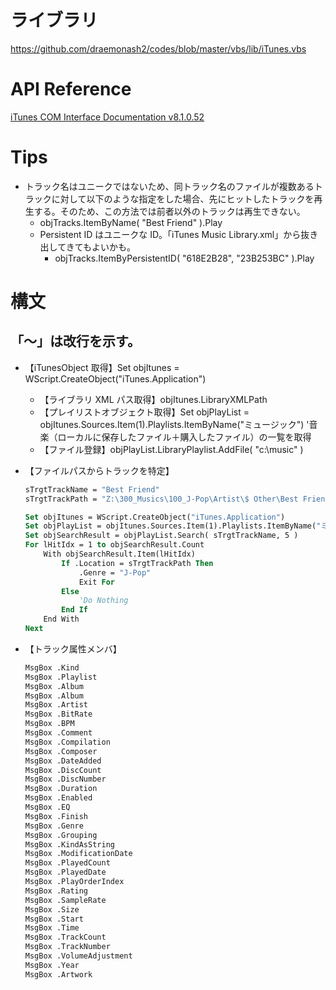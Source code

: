 # ライブラリ
 https://github.com/draemonash2/codes/blob/master/vbs/lib/iTunes.vbs

# API Reference
[iTunes COM Interface Documentation v8.1.0.52](http://www.joshkunz.com/iTunesControl/main.html)

# Tips
- トラック名はユニークではないため、同トラック名のファイルが複数あるトラックに対して以下のような指定をした場合、先にヒットしたトラックを再生する。そのため、この方法では前者以外のトラックは再生できない。
	- objTracks.ItemByName( "Best Friend" ).Play
	- Persistent ID はユニークな ID。「iTunes Music Library.xml」から抜き出してきてもよいかも。
		- objTracks.ItemByPersistentID( "618E2B28", "23B253BC" ).Play

# 構文
## 「～」は改行を示す。
- 【iTunesObject 取得】Set objItunes = WScript.CreateObject("iTunes.Application")
	- 【ライブラリ XML パス取得】objItunes.LibraryXMLPath
	- 【プレイリストオブジェクト取得】Set objPlayList = objItunes.Sources.Item(1).Playlists.ItemByName("ミュージック") '音楽（ローカルに保存したファイル＋購入したファイル）の一覧を取得
	- 【ファイル登録】objPlayList.LibraryPlaylist.AddFile( "c:\music" )

- 【ファイルパスからトラックを特定】
	```vb
	sTrgtTrackName = "Best Friend"
	sTrgtTrackPath = "Z:\300_Musics\100_J-Pop\Artist\$ Other\Best Friend.mp3"
	
	Set objItunes = WScript.CreateObject("iTunes.Application")
	Set objPlayList = objItunes.Sources.Item(1).Playlists.ItemByName("ミュージック")
	Set objSearchResult = objPlayList.Search( sTrgtTrackName, 5 )
	For lHitIdx = 1 to objSearchResult.Count
		With objSearchResult.Item(lHitIdx)
			If .Location = sTrgtTrackPath Then
				.Genre = "J-Pop"
				Exit For
			Else
				'Do Nothing
			End If
		End With
	Next
	```

- 【トラック属性メンバ】
	``` vb
	MsgBox .Kind
	MsgBox .Playlist
	MsgBox .Album
	MsgBox .Album
	MsgBox .Artist
	MsgBox .BitRate
	MsgBox .BPM
	MsgBox .Comment
	MsgBox .Compilation
	MsgBox .Composer
	MsgBox .DateAdded
	MsgBox .DiscCount
	MsgBox .DiscNumber
	MsgBox .Duration
	MsgBox .Enabled
	MsgBox .EQ
	MsgBox .Finish
	MsgBox .Genre
	MsgBox .Grouping
	MsgBox .KindAsString
	MsgBox .ModificationDate
	MsgBox .PlayedCount
	MsgBox .PlayedDate
	MsgBox .PlayOrderIndex
	MsgBox .Rating
	MsgBox .SampleRate
	MsgBox .Size
	MsgBox .Start
	MsgBox .Time
	MsgBox .TrackCount
	MsgBox .TrackNumber
	MsgBox .VolumeAdjustment
	MsgBox .Year
	MsgBox .Artwork
	```
